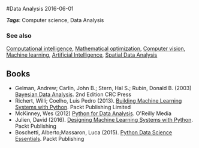 
#Data Analysis
2016-06-01



***Tags***: Computer science, Data Analysis

### See also
[Computational intelligence](/computational_intelligence), [Mathematical optimization](/mathematical_optimization), [Computer vision](/computer_vision), [Machine learning](/machine_learning), [Artificial Intelligence](/artificial_intelligence), [Spatial Data Analysis](/spatial_data_analysis)
## Books
* Gelman, Andrew; Carlin, John B.; Stern, Hal S.; Rubin, Donald B. (2003) [Bayesian Data Analysis](https://www.goodreads.com/book/show/619590.Bayesian_Data_Analysis). 2nd Edition CRC Press
* Richert, Willi; Coelho, Luis Pedro (2013). [Building Machine Learning Systems with Python](https://www.goodreads.com/book/show/18248285-building-machine-learning-systems-with-python). Packt Publishing Limited
* McKinney, Wes (2012) [Python for Data Analysis](https://www.goodreads.com/book/show/14744694-python-for-data-analysis). O'Reilly Media
* Julien, David (2016). [Designing Machine Learning Systems with Python](https://www.goodreads.com/book/show/29902360-designing-machine-learning-systems-with-python). Packt Publishing
* Boschetti, Alberto;Massaron, Luca (2015). [Python Data Science Essentials](https://www.goodreads.com/book/show/25527772-python-data-science-essentials). Packt Publishing


